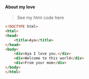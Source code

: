 #### About my love
> See my html code here
```html
<!DOCTYPE html>
<html>
<head>
    <title>Aya</title>
</head>
<body>
    <div>Aya I love you.</div>
    <div>Welcome to this world</div>
    <div>From your mom</div>
</body>
</html>

```
